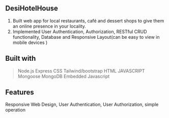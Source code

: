 ## DesiHotelHouse

1) Built web app for local restaurants, café and dessert shops to give them an online presence in your locality.
2) Implemented User Authentication, Authorization, RESTful CRUD functionality, Database and Responsive Layout(can be easy to view in mobile devices )

## Built with

> Node.js
> Express
> CSS 
> Tailwind/bootstrap
> HTML
> JAVASCRIPT
> Mongoose
> MongoDB
> Embedded Javascript

## Features
Responsive Web Design, User Authentication, User Authorization, simple operation



